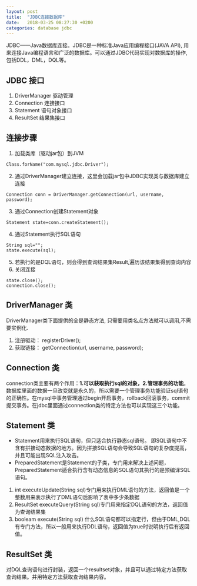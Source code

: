 ```yaml
---
layout: post
title:  "JDBC连接数据库"
date:   2018-03-25 08:27:30 +0200
categories: database jdbc
---
```


JDBC——Java数据库连接。JDBC是一种标准Java应用编程接口(JAVA API), 用来连接Java编程语言和广泛的数据库。可以通过JDBC代码实现对数据库的操作,包括DDL，DML，DQL等。

## JDBC 接口
1. DriverManager 驱动管理
2. Connection    连接接口
3. Statement     语句对象接口
4. ResultSet     结果集接口
## 连接步骤
1. 加载类库（驱动jar包）到JVM
```
Class.forName("com.mysql.jdbc.Driver");
```
2. 通过DriverManager建立连接，这里会加载jar包中JDBC实现类与数据库建立连接
```
Connection conn = DriverManager.getConnection(url, username, password);
```
3. 通过Connection创建Statement对象
```
Statement state=conn.createStatement();
```
4. 通过Statement执行SQL语句
```
String sql="";
state.execute(sql);
```
5. 若执行的是DQL语句，则会得到查询结果集Result,遍历该结果集得到查询内容 
6. 关闭连接
```
state.close();
connection.close();
```
## DriverManager 类
DriverManager类下面提供的全是静态方法, 只需要用类名点方法就可以调用,不需要实例化.
1. 注册驱动： registerDriver();
2. 获取链接： getConnection(url, username, password);
## Connection 类
connection类主要有两个作用：**1.可以获取执行sql的对象，2.管理事务的功能**。数据库里面的数据一旦改变就是永久的，所以需要一个管理事务功能验证sql语句的正确性。在mysql中事务管理通过begin开启事务，rollback回滚事务，commit提交事务。在jdbc里面通过connection类的特定方法也可以实现这三个功能。
## Statement 类
* Statement用来执行SQL语句，但只适合执行静态sql语句。 即SQL语句中不含有拼接动态数据的地方。因为拼接SQL语句会导致SQL语句的复杂度提高，并且可能出现SQL注入攻击。
* PreparedStatement是Statement的子类，专门用来解决上述问题，PreparedStatement适合执行含有动态信息的SQL语句其执行的是预编译SQL语句。
1. int executeUpdate(String sql)专门用来执行DML语句的方法，返回值是一个整数用来表示执行了DML语句后影响了表中多少条数据
2. ResultSet executeQuery(String sql)专门用来指定DQL语句的方法，返回值为查询结果集
3. booleam execute(String sql) 什么SQL语句都可以指定行，但由于DML,DQL有专门方法，所以一般用来执行DDL语句，返回值为true时说明执行后有返回值。
## ResultSet 类
对DQL查询语句进行封装，返回一个resultset对象，并且可以通过特定方法获取查询结果。并用特定方法获取查询结果内容。
